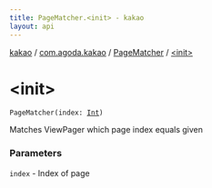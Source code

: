 ```yaml
---
title: PageMatcher.<init> - kakao
layout: api
---
```


<div class='api-docs-breadcrumbs'><a href="../../index.html">kakao</a> / <a href="../index.html">com.agoda.kakao</a> / <a href="index.html">PageMatcher</a> / <a href=".">&lt;init&gt;</a></div>

# &lt;init&gt;

<div class="signature"><code><span class="identifier">PageMatcher</span><span class="symbol">(</span><span class="parameterName" id="com.agoda.kakao.PageMatcher$<init>(kotlin.Int)/index">index</span><span class="symbol">:</span>&nbsp;<a href="https://kotlinlang.org/api/latest/jvm/stdlib/kotlin/-int/index.html"><span class="identifier">Int</span></a><span class="symbol">)</span></code></div>

Matches ViewPager which page index equals given

### Parameters

<code>index</code> - Index of page